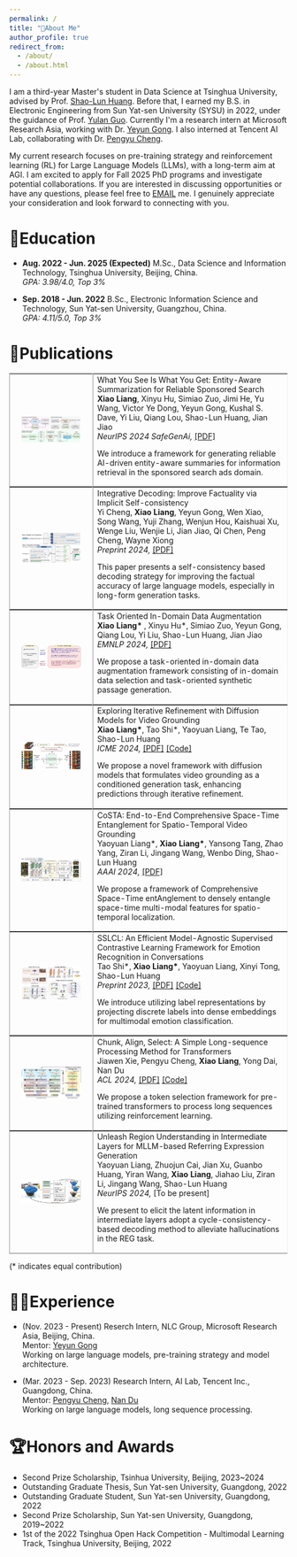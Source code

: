 ```yaml
---
permalink: /
title: "👋About Me"
author_profile: true
redirect_from: 
  - /about/
  - /about.html
---
```



I am a third-year Master's student in Data Science at Tsinghua University, advised by Prof. [Shao-Lun Huang](https://sites.google.com/view/slhuang/home). Before that, I earned my B.S. in Electronic Engineering from Sun Yat-sen University (SYSU) in 2022, under the guidance of Prof. [Yulan Guo](http://www.yulanguo.cn/). Currently I'm a research intern at Microsoft Research Asia, working with Dr. [Yeyun Gong](https://www.microsoft.com/en-us/research/people/yegong/). I also interned at Tencent AI Lab, collaborating with Dr. [Pengyu Cheng](https://linear95.github.io/). 

My current research focuses on pre-training strategy and reinforcement learning (RL) for Large Language Models (LLMs), with a long-term aim at AGI. 
I am excited to apply for Fall 2025 PhD programs and investigate potential collaborations. If you are interested in discussing opportunities or have any questions, please feel free to [EMAIL](mailto:vitoliang0601@gmail.com) me. I genuinely appreciate your consideration and look forward to connecting with you.

  

📖Education
======
- **Aug. 2022 - Jun. 2025 (Expected)** M.Sc., Data Science and Information Technology, Tsinghua University, Beijing, China.
<br>*GPA: 3.98/4.0, Top 3%*

- **Sep. 2018 - Jun. 2022** B.Sc., Electronic Information Science and Technology, Sun Yat-sen University, Guangzhou, China.
<br>*GPA: 4.11/5.0, Top 3%*

  

📑Publications
======
<table style="width:100%;border:0px;border-spacing:0px;border-collapse:separate;margin-right:auto;margin-left:auto;" border="1" cellspacing="0" cellpadding="10"><tbody>	

  <!--Entity Sum-->
  <tr>
    <td style="padding:20px;width:30%;max-width:30%" align="center">
      <img style="width:100%;max-width:100%" src="../images/Entity_sum.png" alt="dise">
    </td>
    <td width="75%" valign="center">
      <papertitle>What You See Is What You Get: Entity-Aware Summarization for Reliable Sponsored Search</papertitle>
      <br>
      <b>Xiao Liang</b>, Xinyu Hu, Simiao Zuo, Jimi He, Yu Wang, Victor Ye Dong, Yeyun Gong, Kushal S. Dave, Yi Liu, Qiang Lou, Shao-Lun Huang, Jian Jiao
      <br>
      <em>NeurIPS 2024 SafeGenAi, </em> <a href="https://github.com/MasterVito/MasterVito.github.io/raw/master/_publications/NIPS_WS_2024_Entity_Sum_CR.pdf">[PDF]</a>
      <br>
      <p> We introduce a framework for generating reliable AI-driven entity-aware summaries for information retrieval in the sponsored search ads domain.</p>
    </td>
  </tr>	


  <!--Integrative Decoding-->
  <tr>
    <td style="padding:20px;width:30%;max-width:30%" align="center">
      <img style="width:100%;max-width:100%" src="../images/Int_decode.png" alt="dise">
    </td>
    <td width="75%" valign="center">
      <papertitle>Integrative Decoding: Improve Factuality via Implicit Self-consistency</papertitle>
      <br>
      Yi Cheng, <b>Xiao Liang</b>, Yeyun Gong, Wen Xiao, Song Wang, Yuji Zhang, Wenjun Hou, Kaishuai Xu, Wenge Liu, Wenjie Li, Jian Jiao, Qi Chen, Peng Cheng, Wayne Xiong
      <br>
      <em> Preprint 2024, </em> <a href="https://arxiv.org/abs/2410.01556">[PDF]</a>
      <br>
      <p> This paper presents a self-consistency based decoding strategy for improving the factual accuracy of large language models, especially in long-form generation tasks.</p>
    </td>
  </tr>	


  <!--TRAIT-->
  <tr>
    <td style="padding:20px;width:30%;max-width:30%" align="center">
      <img style="width:100%;max-width:100%" src="../images/TRAIT.png" alt="dise">
    </td>
    <td width="75%" valign="center">
      <papertitle>Task Oriented In-Domain Data Augmentation</papertitle>
      <br>
      <b>Xiao Liang*</b> , Xinyu Hu*, Simiao Zuo, Yeyun Gong, Qiang Lou, Yi Liu, Shao-Lun Huang, Jian Jiao
      <br>
      <em>EMNLP 2024, </em> <a href="https://arxiv.org/pdf/2406.16694">[PDF]</a>
      <br>
      <p> We propose a task-oriented in-domain data augmentation framework consisting of in-domain data selection and task-oriented synthetic passage generation.</p>
    </td>
  </tr>	


  <!--DiffusionVG-->
  <tr>
    <td style="padding:20px;width:30%;max-width:30%" align="center">
      <img style="width:100%;max-width:100%" src="../images/diffusionvg.png" alt="dise">
    </td>
    <td width="75%" valign="center">
      <papertitle>Exploring Iterative Refinement with Diffusion Models for Video Grounding</papertitle>
      <br>
      <b>Xiao Liang*</b>, Tao Shi*, Yaoyuan Liang, Te Tao, Shao-Lun Huang
      <br>
      <em>ICME 2024, </em> <a href="https://arxiv.org/pdf/2310.17189">[PDF]</a> <a href="https://github.com/MasterVito/DiffusionVG">[Code]</a> 
      <br>
      <p> We propose a novel framework with diffusion models that formulates video grounding as a conditioned generation task, enhancing predictions through iterative refinement.</p>
    </td>
  </tr>	

  <!--CoSTA-->
  <tr>
    <td style="padding:20px;width:30%;max-width:30%" align="center">
      <img style="width:100%;max-width:100%" src="../images/costa.png" alt="dise">
    </td>
    <td width="75%" valign="center">
      <papertitle>CoSTA: End-to-End Comprehensive Space-Time Entanglement for Spatio-Temporal Video Grounding</papertitle>
      <br>
      Yaoyuan Liang*, <b>Xiao Liang*</b>, Yansong Tang, Zhao Yang, Ziran Li, Jingang Wang, Wenbo Ding, Shao-Lun Huang
      <br>
      <em>AAAI 2024, </em> <a href="https://ojs.aaai.org/index.php/AAAI/article/download/28118/28240">[PDF]</a>
      <br>
      <p> We propose a framework of Comprehensive Space-Time entAnglement to densely entangle space-time multi-modal features for spatio-temporal localization.</p>
    </td>
  </tr>	


  <!--SSLCL-->
  <tr>
    <td style="padding:20px;width:30%;max-width:30%" align="center">
      <img style="width:100%;max-width:100%" src="../images/sslcl.png" alt="dise">
    </td>
    <td width="75%" valign="center">
      <papertitle>SSLCL: An Efficient Model-Agnostic Supervised Contrastive Learning Framework for Emotion Recognition in Conversations</papertitle>
      <br>
      Tao Shi*, <b>Xiao Liang*</b>, Yaoyuan Liang, Xinyi Tong, Shao-Lun Huang
      <br>
      <em>Preprint 2023, </em> <a href="https://arxiv.org/pdf/2310.16676">[PDF]</a> <a href="https://github.com/TaoShi1998/SSLCL">[Code]</a> 
      <br>
      <p> We introduce utilizing label representations by projecting discrete labels into dense embeddings for multimodal emotion classification.</p>
    </td>
  </tr>	

  <!--SimCAS-->
  <tr>
    <td style="padding:20px;width:30%;max-width:30%" align="center">
      <img style="width:100%;max-width:100%" src="../images/simcas.png" alt="dise">
    </td>
    <td width="75%" valign="center">
      <papertitle>Chunk, Align, Select: A Simple Long-sequence Processing Method for Transformers</papertitle>
      <br>
      Jiawen Xie, Pengyu Cheng, <b>Xiao Liang</b>, Yong Dai, Nan Du
      <br>
      <em>ACL 2024, </em> <a href="https://arxiv.org/pdf/2308.13191">[PDF]</a> <a href="https://github.com/xjw-nlp/SimCAS">[Code]</a> 
      <br>
      <p> We propose a token selection framework for pre-trained transformers to process long sequences utilizing reinforcement learning.</p>
    </td>
  </tr>

  <!--unleash-then-eliminate-->
  <tr>
    <td style="padding:20px;width:30%;max-width:30%" align="center">
      <img style="width:100%;max-width:100%" src="../images/unleash-then-eliminate.png" alt="dise">
    </td>
    <td width="75%" valign="center">
      <papertitle>Unleash Region Understanding in Intermediate Layers for MLLM-based Referring Expression Generation </papertitle>
      <br>
      Yaoyuan Liang, Zhuojun Cai, Jian Xu, Guanbo Huang, Yiran Wang, <b>Xiao Liang</b>, Jiahao Liu, Ziran Li, Jingang Wang, Shao-Lun Huang
      <br>
      <em>NeurIPS 2024, </em> [To be present]
      <br>
      <p> We present to elicit the latent information in intermediate layers adopt a cycle-consistency-based decoding method to alleviate hallucinations in the REG task. </p>
    </td>
  </tr>


</tbody></table>
(* indicates equal contribution)


🧑‍💻Experience
======
- (Nov. 2023 - Present) Reserch Intern, NLC Group, Microsoft Research Asia, Beijing, China.
<br> Mentor: [Yeyun Gong](https://www.microsoft.com/en-us/research/people/yegong/)
<br> Working on large language models, pre-training strategy and model architecture.

- (Mar. 2023 - Sep. 2023) Research Intern, AI Lab, Tencent Inc., Guangdong, China.
<br> Mentor: [Pengyu Cheng](https://linear95.github.io/), [Nan Du](https://scholar.google.com/citations?hl=en&user=BO4jEkAAAAAJ)
<br> Working on large language models, long sequence processing.


🏆Honors and Awards
======
- Second Prize Scholarship, Tsinhua University, Beijing, 2023~2024
- Outstanding Graduate Thesis, Sun Yat-sen University, Guangdong, 2022
- Outstanding Graduate Student, Sun Yat-sen University, Guangdong, 2022
- Second Prize Scholarship, Sun Yat-sen University, Guangdong, 2019~2022
- 1st of the 2022 Tsinghua Open Hack Competition - Multimodal Learning Track, Tsinghua University, Beijing, 2022